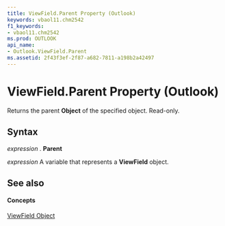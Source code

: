 ```yaml
---
title: ViewField.Parent Property (Outlook)
keywords: vbaol11.chm2542
f1_keywords:
- vbaol11.chm2542
ms.prod: OUTLOOK
api_name:
- Outlook.ViewField.Parent
ms.assetid: 2f43f3ef-2f87-a682-7811-a198b2a42497
---
```



# ViewField.Parent Property (Outlook)

Returns the parent  **Object** of the specified object. Read-only.


## Syntax

 _expression_ . **Parent**

 _expression_ A variable that represents a **ViewField** object.


## See also


#### Concepts


[ViewField Object](viewfield-object-outlook.md)

